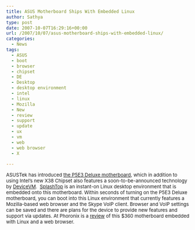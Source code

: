 ```yaml
---
title: ASUS Motherboard Ships With Embedded Linux
author: Sathya
type: post
date: 2007-10-07T16:29:16+00:00
url: /2007/10/07/asus-motherboard-ships-with-embedded-linux/
categories:
  - News
tags:
  - ASUS
  - boot
  - browser
  - chipset
  - DE
  - Desktop
  - desktop environment
  - intel
  - linux
  - Mozilla
  - New
  - review
  - support
  - update
  - ux
  - vm
  - web
  - web browser
  - X

---
```

<font size="2">ASUSTek has introduced <a href="https://www.asus.com/products.aspx?l1=3&l2=11&l3=572&l4=0&model=1872&modelmenu=1">the P5E3 Deluxe motherboard</a>, which in addition to using Intel&#8217;s new X38 Chipset also features a soon-to-be-announced technology by <a href="https://www.devicevm.com/home.html">DeviceVM</a>.  <a href="https://www.splashtop.com/">SplashTop</a> is an instant-on Linux desktop environment that is embedded onto this motherboard. Within seconds of turning on the P5E3 Deluxe motherboard, you can boot into this Linux environment that currently features a Mozilla-based web browser and the Skype VoIP client. Browser and VoIP settings can be saved and there are plans for the device to provide new features and support via updates. At Phoronix is a <a href="https://www.phoronix.com/vr.php?view=11186">review</a> of this $360 motherboard embedded with Linux and a web browser.</font>

